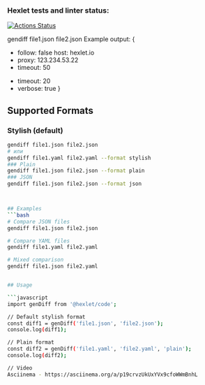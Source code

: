 ### Hexlet tests and linter status:
[![Actions Status](https://github.com/ElenaKazakova124/qa-auto-engineer-javascript-project-87/actions/workflows/hexlet-check.yml/badge.svg)](https://github.com/ElenaKazakova124/qa-auto-engineer-javascript-project-87/actions)

gendiff file1.json file2.json
Example output:
{
  - follow: false
    host: hexlet.io
  - proxy: 123.234.53.22
  - timeout: 50
  + timeout: 20
  + verbose: true
}

## Supported Formats

### Stylish (default)
```bash
gendiff file1.json file2.json
# или
gendiff file1.yaml file2.yaml --format stylish
### Plain
gendiff file1.json file2.json --format plain
### JSON
gendiff file1.json file2.json --format json



## Examples
```bash
# Compare JSON files
gendiff file1.json file2.json

# Compare YAML files
gendiff file1.yaml file2.yaml

# Mixed comparison
gendiff file1.json file2.yaml


## Usage

```javascript
import genDiff from '@hexlet/code';

// Default stylish format
const diff1 = genDiff('file1.json', 'file2.json');
console.log(diff1);

// Plain format
const diff2 = genDiff('file1.yaml', 'file2.yaml', 'plain');
console.log(diff2);

// Video
Asciinema - https://asciinema.org/a/p19crvzUkUxYVx9cfoWWmBnhL